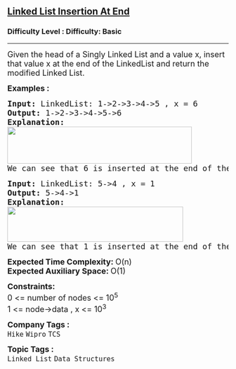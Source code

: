 <h2><a href="https://www.geeksforgeeks.org/problems/linked-list-insertion-1587115620/0?utm_source=youtube&utm_medium=collab_striver_ytdescription&utm_campaign=linked-list-insertion">Linked List Insertion At End</a></h2><h3>Difficulty Level : Difficulty: Basic</h3><hr><div class="problems_problem_content__Xm_eO" style="user-select: auto;"><p style="user-select: auto;"><span style="font-size: 18px; user-select: auto;">Given the head of a Singly Linked List and a value x, insert that value x at the end of the LinkedList and return the modified Linked List.</span></p>
<p style="user-select: auto;"><span style="font-size: 18px; user-select: auto;"><strong style="user-select: auto;">Examples :</strong></span></p>
<pre style="user-select: auto;"><span style="font-size: 18px; user-select: auto;"><strong style="user-select: auto;">Input: </strong>LinkedList: 1-&gt;2-&gt;3-&gt;4-&gt;5 , x = 6<br style="user-select: auto;"><strong style="user-select: auto;">Output: </strong>1-&gt;2-&gt;3-&gt;4-&gt;5-&gt;6<strong style="user-select: auto;">
Explanation: <br style="user-select: auto;"><img src="https://media.geeksforgeeks.org/img-practice/prod/addEditProblem/700525/Web/Other/blobid2_1720519928.png" width="420" height="84" style="user-select: auto;"><br style="user-select: auto;"></strong>We can see that 6 is inserted at the end of the linkedlist<strong style="user-select: auto;">.</strong></span>
</pre>
<pre style="user-select: auto;"><span style="font-size: 18px; user-select: auto;"><strong style="user-select: auto;">Input: </strong>LinkedList: 5-&gt;4 , x = 1<br style="user-select: auto;"></span><span style="font-size: 18px; user-select: auto;"><strong style="user-select: auto;">Output: </strong>5-&gt;4-&gt;1<br style="user-select: auto;"><strong style="user-select: auto;">Explanation: <br style="user-select: auto;"><img src="https://media.geeksforgeeks.org/img-practice/prod/addEditProblem/700525/Web/Other/blobid3_1720519937.png" width="400" height="80" style="user-select: auto;"><br style="user-select: auto;"></strong>We can see that 1 is inserted at the end of the linkedlist<strong style="font-family: -apple-system, BlinkMacSystemFont, &quot;Segoe UI&quot;, Roboto, Oxygen, Ubuntu, Cantarell, &quot;Open Sans&quot;, &quot;Helvetica Neue&quot;, sans-serif; user-select: auto;">.</strong><strong style="user-select: auto;"><br style="user-select: auto;"></strong></span></pre>
<p style="user-select: auto;"><span style="font-size: 18px; user-select: auto;"><strong style="user-select: auto;">Expected Time Complexity:&nbsp;</strong>O(n)<br style="user-select: auto;"><strong style="user-select: auto;">Expected Auxiliary Space:&nbsp;</strong>O(1)</span></p>
<p style="user-select: auto;"><span style="font-size: 18px; user-select: auto;"><strong style="user-select: auto;">Constraints:</strong><br style="user-select: auto;">0 &lt;= number of nodes &lt;= 10<sup style="user-select: auto;">5<br style="user-select: auto;"></sup>1 &lt;= node-&gt;data , x &lt;= 10<sup style="user-select: auto;">3</sup><sup style="user-select: auto;"><br style="user-select: auto;"></sup></span></p></div><p><span style=font-size:18px><strong>Company Tags : </strong><br><code>Hike</code>&nbsp;<code>Wipro</code>&nbsp;<code>TCS</code>&nbsp;<br><p><span style=font-size:18px><strong>Topic Tags : </strong><br><code>Linked List</code>&nbsp;<code>Data Structures</code>&nbsp;
